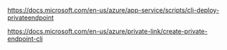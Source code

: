 https://docs.microsoft.com/en-us/azure/app-service/scripts/cli-deploy-privateendpoint

https://docs.microsoft.com/en-us/azure/private-link/create-private-endpoint-cli

